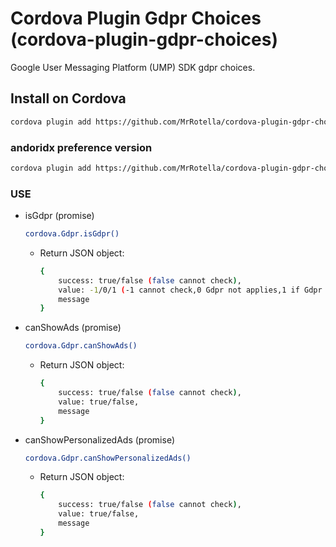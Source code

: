 # Cordova Plugin Gdpr Choices (cordova-plugin-gdpr-choices)

Google User Messaging Platform (UMP) SDK gdpr choices.

## Install on Cordova
```bash
cordova plugin add https://github.com/MrRotella/cordova-plugin-gdpr-choices.git
```

### andoridx preference version
```bash
cordova plugin add https://github.com/MrRotella/cordova-plugin-gdpr-choices.git --variable PREF_VERSION=1.2.0
```

### USE
- isGdpr (promise)
    ```bash
    cordova.Gdpr.isGdpr()
    ```
    - Return JSON object:
        ```bash
        {
            success: true/false (false cannot check),
            value: -1/0/1 (-1 cannot check,0 Gdpr not applies,1 if Gdpr applies),
            message        
        }
        ```
- canShowAds (promise)
    ```bash
    cordova.Gdpr.canShowAds()
    ```
    - Return JSON object:
        ```bash
        {
            success: true/false (false cannot check),
            value: true/false,
            message        
        }
        ```
- canShowPersonalizedAds (promise)
    ```bash
    cordova.Gdpr.canShowPersonalizedAds()
    ```
    - Return JSON object:
        ```bash
        {
            success: true/false (false cannot check),
            value: true/false,
            message        
        }
        ```
    